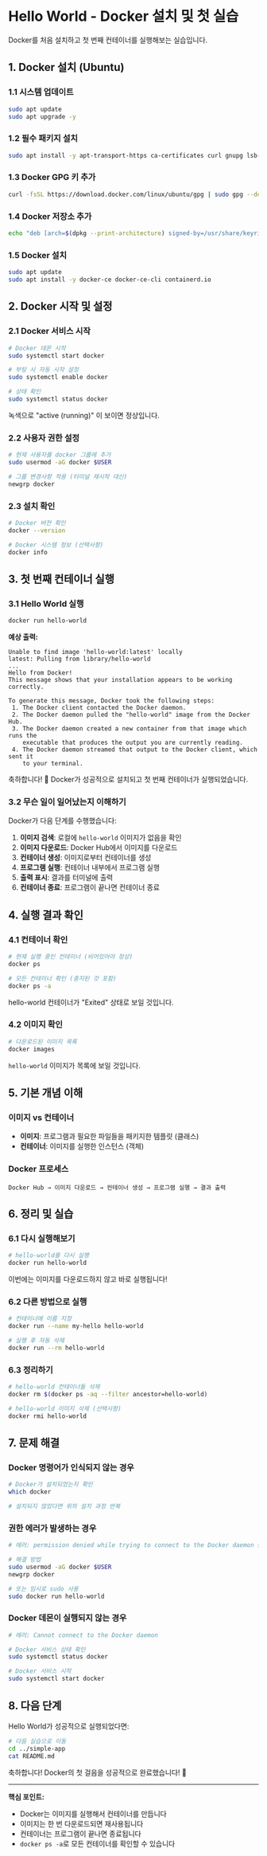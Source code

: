 # Hello World - Docker 설치 및 첫 실습

Docker를 처음 설치하고 첫 번째 컨테이너를 실행해보는 실습입니다.

## 1. Docker 설치 (Ubuntu)

### 1.1 시스템 업데이트
```bash
sudo apt update
sudo apt upgrade -y
```

### 1.2 필수 패키지 설치
```bash
sudo apt install -y apt-transport-https ca-certificates curl gnupg lsb-release
```

### 1.3 Docker GPG 키 추가
```bash
curl -fsSL https://download.docker.com/linux/ubuntu/gpg | sudo gpg --dearmor -o /usr/share/keyrings/docker-archive-keyring.gpg
```

### 1.4 Docker 저장소 추가
```bash
echo "deb [arch=$(dpkg --print-architecture) signed-by=/usr/share/keyrings/docker-archive-keyring.gpg] https://download.docker.com/linux/ubuntu $(lsb_release -cs) stable" | sudo tee /etc/apt/sources.list.d/docker.list > /dev/null
```

### 1.5 Docker 설치
```bash
sudo apt update
sudo apt install -y docker-ce docker-ce-cli containerd.io
```

## 2. Docker 시작 및 설정

### 2.1 Docker 서비스 시작
```bash
# Docker 데몬 시작
sudo systemctl start docker

# 부팅 시 자동 시작 설정
sudo systemctl enable docker

# 상태 확인
sudo systemctl status docker
```
녹색으로 "active (running)" 이 보이면 정상입니다.

### 2.2 사용자 권한 설정
```bash
# 현재 사용자를 docker 그룹에 추가
sudo usermod -aG docker $USER

# 그룹 변경사항 적용 (터미널 재시작 대신)
newgrp docker
```

### 2.3 설치 확인
```bash
# Docker 버전 확인
docker --version

# Docker 시스템 정보 (선택사항)
docker info
```

## 3. 첫 번째 컨테이너 실행

### 3.1 Hello World 실행
```bash
docker run hello-world
```

**예상 출력:**
```
Unable to find image 'hello-world:latest' locally
latest: Pulling from library/hello-world
...
Hello from Docker!
This message shows that your installation appears to be working correctly.

To generate this message, Docker took the following steps:
 1. The Docker client contacted the Docker daemon.
 2. The Docker daemon pulled the "hello-world" image from the Docker Hub.
 3. The Docker daemon created a new container from that image which runs the
    executable that produces the output you are currently reading.
 4. The Docker daemon streamed that output to the Docker client, which sent it
    to your terminal.
```

축하합니다! 🎉 Docker가 성공적으로 설치되고 첫 번째 컨테이너가 실행되었습니다.

### 3.2 무슨 일이 일어났는지 이해하기

Docker가 다음 단계를 수행했습니다:
1. **이미지 검색**: 로컬에 `hello-world` 이미지가 없음을 확인
2. **이미지 다운로드**: Docker Hub에서 이미지를 다운로드
3. **컨테이너 생성**: 이미지로부터 컨테이너를 생성
4. **프로그램 실행**: 컨테이너 내부에서 프로그램 실행
5. **출력 표시**: 결과를 터미널에 출력
6. **컨테이너 종료**: 프로그램이 끝나면 컨테이너 종료

## 4. 실행 결과 확인

### 4.1 컨테이너 확인
```bash
# 현재 실행 중인 컨테이너 (비어있어야 정상)
docker ps

# 모든 컨테이너 확인 (중지된 것 포함)
docker ps -a
```

hello-world 컨테이너가 "Exited" 상태로 보일 것입니다.

### 4.2 이미지 확인
```bash
# 다운로드된 이미지 목록
docker images
```

`hello-world` 이미지가 목록에 보일 것입니다.

## 5. 기본 개념 이해

### 이미지 vs 컨테이너
- **이미지**: 프로그램과 필요한 파일들을 패키지한 템플릿 (클래스)
- **컨테이너**: 이미지를 실행한 인스턴스 (객체)

### Docker 프로세스
```
Docker Hub → 이미지 다운로드 → 컨테이너 생성 → 프로그램 실행 → 결과 출력
```

## 6. 정리 및 실습

### 6.1 다시 실행해보기
```bash
# hello-world를 다시 실행
docker run hello-world
```

이번에는 이미지를 다운로드하지 않고 바로 실행됩니다!

### 6.2 다른 방법으로 실행
```bash
# 컨테이너에 이름 지정
docker run --name my-hello hello-world

# 실행 후 자동 삭제
docker run --rm hello-world
```

### 6.3 정리하기
```bash
# hello-world 컨테이너들 삭제
docker rm $(docker ps -aq --filter ancestor=hello-world)

# hello-world 이미지 삭제 (선택사항)
docker rmi hello-world
```

## 7. 문제 해결

### Docker 명령어가 인식되지 않는 경우
```bash
# Docker가 설치되었는지 확인
which docker

# 설치되지 않았다면 위의 설치 과정 반복
```

### 권한 에러가 발생하는 경우
```bash
# 에러: permission denied while trying to connect to the Docker daemon socket

# 해결 방법
sudo usermod -aG docker $USER
newgrp docker

# 또는 임시로 sudo 사용
sudo docker run hello-world
```

### Docker 데몬이 실행되지 않는 경우
```bash
# 에러: Cannot connect to the Docker daemon

# Docker 서비스 상태 확인
sudo systemctl status docker

# Docker 서비스 시작
sudo systemctl start docker
```

## 8. 다음 단계

Hello World가 성공적으로 실행되었다면:

```bash
# 다음 실습으로 이동
cd ../simple-app
cat README.md
```

축하합니다! Docker의 첫 걸음을 성공적으로 완료했습니다! 🐳

---

**핵심 포인트:**
- Docker는 이미지를 실행해서 컨테이너를 만듭니다
- 이미지는 한 번 다운로드되면 재사용됩니다
- 컨테이너는 프로그램이 끝나면 종료됩니다
- `docker ps -a`로 모든 컨테이너를 확인할 수 있습니다